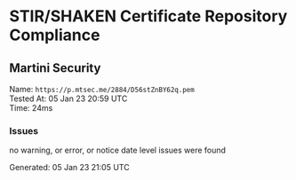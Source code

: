 # STIR/SHAKEN Certificate Repository Compliance

## Martini Security

Name: `https://p.mtsec.me/2884/D56stZnBY62q.pem`\
Tested At: 05 Jan 23 20:59 UTC\
Time: 24ms

### Issues

no warning, or error, or notice date level issues were found

Generated: 05 Jan 23 21:05 UTC